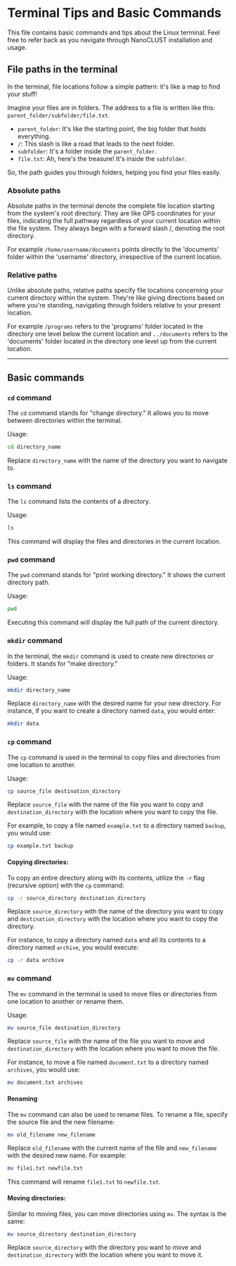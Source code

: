 # Terminal Tips and Basic Commands
This file contains basic commands and tips about the Linux terminal.
Feel free to refer back as you navigate through NanoCLUST installation and usage.

## File paths in the terminal

In the terminal, file locations follow a simple pattern: it's like a map to find your stuff!

Imagine your files are in folders. The address to a file is written like this: `parent_folder/subfolder/file.txt`.

- `parent_folder`: It's like the starting point, the big folder that holds everything.
- `/`: This slash is like a road that leads to the next folder.
- `subfolder`: It's a folder inside the `parent_folder`.
- `file.txt`: Ah, here's the treasure! It's inside the `subfolder`.

So, the path guides you through folders, helping you find your files easily.

### Absolute paths
Absolute paths in the terminal denote the complete file location starting from the system's root directory. 
They are like GPS coordinates for your files, indicating the full pathway regardless of your current location within the file system.
They always begin with a forward slash /, denoting the root directory. 

For example `/home/username/documents` points directly to the 'documents' folder within the 'username' directory, irrespective of the current location.

### Relative paths
Unlike absolute paths, relative paths specify file locations concerning your current directory within the system. 
They're like giving directions based on where you're standing, navigating through folders relative to your present location.

For example `/programs` refers to the 'programs' folder located in the directory one level below the current location and `../documents` refers to the 'documents' folder located in the directory one level up from the current location.

---

## Basic commands

### `cd` command

The `cd` command stands for "change directory." It allows you to move between directories within the terminal.

Usage:
```bash
cd directory_name
```

Replace `directory_name` with the name of the directory you want to navigate to.

### `ls` command

The `ls` command lists the contents of a directory.

Usage:
```bash
ls
```

This command will display the files and directories in the current location.

### `pwd` command

The `pwd` command stands for "print working directory." It shows the current directory path.

Usage:
```bash
pwd
```

Executing this command will display the full path of the current directory.

### `mkdir` command

In the terminal, the `mkdir` command is used to create new directories or folders. It stands for "make directory."

Usage:
```bash
mkdir directory_name
```

Replace `directory_name` with the desired name for your new directory. For instance, if you want to create a directory named `data`, you would enter:

```bash
mkdir data
```

### `cp` command

The `cp` command is used in the terminal to copy files and directories from one location to another.

Usage:
```bash
cp source_file destination_directory
```

Replace `source_file` with the name of the file you want to copy and `destination_directory` with the location where you want to copy the file.

For example, to copy a file named `example.txt` to a directory named `backup`, you would use:

```bash
cp example.txt backup
```

#### Copying directories:

To copy an entire directory along with its contents, utilize the `-r` flag (recursive option) with the `cp` command:

```bash
cp -r source_directory destination_directory
```

Replace `source_directory` with the name of the directory you want to copy and `destination_directory` with the location where you want to copy the directory.

For instance, to copy a directory named `data` and all its contents to a directory named `archive`, you would execute:

```bash
cp -r data archive
```
### `mv` command

The `mv` command in the terminal is used to move files or directories from one location to another or rename them.

Usage:
```bash
mv source_file destination_directory
```

Replace `source_file` with the name of the file you want to move and `destination_directory` with the location where you want to move the file.

For instance, to move a file named `document.txt` to a directory named `archives`, you would use:

```bash
mv document.txt archives
```

#### Renaming

The `mv` command can also be used to rename files. To rename a file, specify the source file and the new filename:

```bash
mv old_filename new_filename
```

Replace `old_filename` with the current name of the file and `new_filename` with the desired new name. For example:

```bash
mv file1.txt newfile.txt
```

This command will rename `file1.txt` to `newfile.txt`.

#### Moving directories:

Similar to moving files, you can move directories using `mv`. The syntax is the same:

```bash
mv source_directory destination_directory
```

Replace `source_directory` with the directory you want to move and `destination_directory` with the location where you want to move it.

